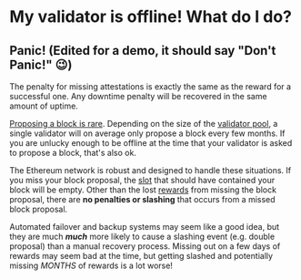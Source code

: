 # My validator is offline! What do I do?

## Panic! (Edited for a demo, it should say "Don't Panic!" 😉)

The penalty for missing attestations is exactly the same as the reward for a successful one. Any downtime penalty will be recovered in the same amount of uptime.

[Proposing a block is rare](../rewards/proposal-frequency.md). Depending on the size of the [validator pool](../staking-glossary.md#validator-pool), a single validator will on average only propose a block every few months. If you are unlucky enough to be offline at the time that your validator is asked to propose a block, that's also ok.

The Ethereum network is robust and designed to handle these situations. If you miss your block proposal, the [slot](../staking-glossary.md#slot) that should have contained your block will be empty. Other than the lost [rewards](broken-reference) from missing the block proposal, there are **no penalties or slashing** that occurs from a missed block proposal.

Automated failover and backup systems may seem like a good idea, but they are much _**much**_ more likely to cause a slashing event (e.g. double proposal) than a manual recovery process. Missing out on a few days of rewards may seem bad at the time, but getting slashed and potentially missing _MONTHS_ of rewards is a lot worse!
